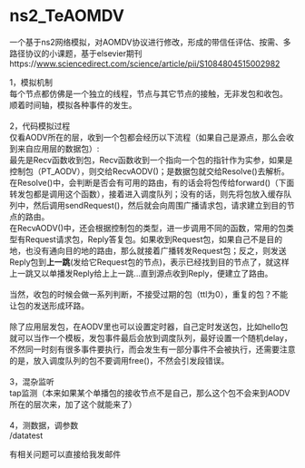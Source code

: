 # ns2_TeAOMDV

一个基于ns2网络模拟，对AOMDV协议进行修改，形成的带信任评估、按需、多路径协议的小课题，基于elsevier期刊https://www.sciencedirect.com/science/article/pii/S1084804515002982

1，模拟机制<br>
每个节点都仿佛是一个独立的线程，节点与其它节点的接触，无非发包和收包。<br>
顺着时间轴，模拟各种事件的发生。<br>
<br>
2，代码模拟过程<br>
仅看AODV所在的层，收到一个包都会经历以下流程（如果自己是源点，那么会收到来自应用层的数据包）:<br>
最先是Recv函数收到包，Recv函数收到一个指向一个包的指针作为实参，如果是控制包（PT_AODV），则交给RecvAODV()；是数据包就交给Resolve()去解析。<br>
在Resolve()中，会判断是否会有可用的路由，有的话会将包传给forward()（下面转发包都是调用这个函数），接着进入调度队列；没有的话，则先将包放入缓存队列中，然后调用sendRequest()，然后就会向周围广播请求包，请求建立到目的节点的路由。<br>
在RecvAODV()中，还会根据控制包的类型，进一步调用不同的函数，常用的包类型有Request请求包，Reply答复包。如果收到Request包，如果自己不是目的地，也没有通向目的地的路由，那么就接着广播转发Request包；反之，则发送Reply包到<b>上一跳</b>(发给它Request包的节点)，表示已经找到目的节点了，就这样上一跳又以单播发Reply给上上一跳...直到源点收到Reply，便建立了路由。<br>
<br>
当然，收包的时候会做一系列判断，不接受过期的包（ttl为0），重复的包？不能让包的发送形成环路。<br>
<br>
除了应用层发包，在AODV里也可以设置定时器，自己定时发送包，比如hello包就可以当作一个模板，发包事件最后会放到调度队列，最好设置一个随机delay，不然同一时刻有很多事件要执行，而会发生有一部分事件不会被执行，还需要注意的是，放入调度队列的包不要调用free()，不然会引发段错误。<br>
<br>
3，混杂监听<br>
tap监测（本来如果某个单播包的接收节点不是自己，那么这个包不会来到AODV所在的层次来，加了这个就能来了）<br>
<br>
4，测数据，调参数<br>
  /datatest<br>
  
  有相关问题可以直接给我发邮件

